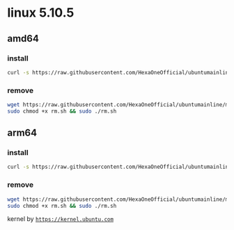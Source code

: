 # linux 5.10.5
 
## amd64

### install
```bash
curl -s https://raw.githubusercontent.com/HexaOneOfficial/ubuntumainline/main/catalog/5.10.5/amd64.sh | sh
``` 
### remove
```bash
wget https://raw.githubusercontent.com/HexaOneOfficial/ubuntumainline/main/catalog/5.10.5/rm.sh
sudo chmod +x rm.sh && sudo ./rm.sh
```
## arm64

### install
```bash
curl -s https://raw.githubusercontent.com/HexaOneOfficial/ubuntumainline/main/catalog/5.10.5/arm64.sh | sh
``` 
### remove
```bash
wget https://raw.githubusercontent.com/HexaOneOfficial/ubuntumainline/main/catalog/5.10.5/rm.sh
sudo chmod +x rm.sh && sudo ./rm.sh
``` 
 
 
kernel by [`https://kernel.ubuntu.com`](https://kernel.ubuntu.com/)
